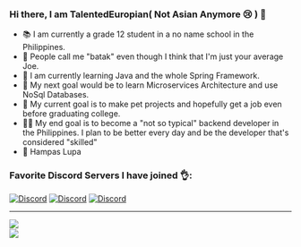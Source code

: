### Hi there, I am TalentedEuropian( Not Asian Anymore :cry: ) 👋
- :books: I am currently a grade 12 student in a no name school in the Philippines.
- :dna: People call me "batak" even though I think that I'm just your average Joe.
- :microscope: I am currently learning Java and the whole Spring Framework.
- :herb: My next goal would be to learn Microservices Architecture and use NoSql Databases.
- :thinking: My current goal is to make pet projects and hopefully get a job even before graduating college.
- :scientist: My end goal is to become a "not so typical" backend developer in the Philippines. I plan to be better every day and be the developer that's considered "skilled"  
- 🍆 Hampas Lupa

### Favorite Discord Servers I have joined 👌:
[![Discord](https://img.shields.io/badge/discord-The%20Noob%20Programmers-blue?logo=discord&style=for-the-badge)](https://discord.gg/pqWUGYpsEm)
[![Discord](https://img.shields.io/badge/discord-The%20Progammers%20Hangout-blue?logo=discord&style=for-the-badge)](https://discord.gg/nyGHd2KH)
[![Discord](https://img.shields.io/badge/discord-Together%20Java-blue?logo=java&style=for-the-badge)](https://discord.gg/RRKWCAc73F)

<hr>
<img align="left" src="https://github-readme-stats.vercel.app/api?username=talentedasian&count_private=true&show_icons=true&theme=nightowl&hide_border=true" />
<br />

<img align="left" src="https://github-readme-stats.vercel.app/api/top-langs/?username=talentedasian&theme=nightowl&layout=compact&card_width=445"/>
